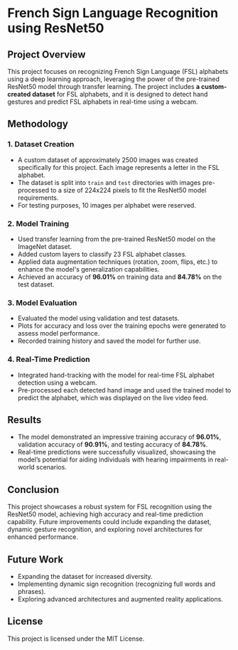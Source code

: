
# French Sign Language Recognition using ResNet50

## Project Overview
This project focuses on recognizing French Sign Language (FSL) alphabets using a deep learning approach, leveraging the power of the pre-trained ResNet50 model through transfer learning. The project includes **a custom-created dataset** for FSL alphabets, and it is designed to detect hand gestures and predict FSL alphabets in real-time using a webcam.

## Methodology
### 1. Dataset Creation
- A custom dataset of approximately 2500 images was created specifically for this project. Each image represents a letter in the FSL alphabet.
- The dataset is split into `train` and `test` directories with images pre-processed to a size of 224x224 pixels to fit the ResNet50 model requirements.
- For testing purposes, 10 images per alphabet were reserved.

### 2. Model Training
- Used transfer learning from the pre-trained ResNet50 model on the ImageNet dataset.
- Added custom layers to classify 23 FSL alphabet classes.
- Applied data augmentation techniques (rotation, zoom, flips, etc.) to enhance the model's generalization capabilities.
- Achieved an accuracy of **96.01%** on training data and **84.78%** on the test dataset.

### 3. Model Evaluation
- Evaluated the model using validation and test datasets.
- Plots for accuracy and loss over the training epochs were generated to assess model performance.
- Recorded training history and saved the model for further use.

### 4. Real-Time Prediction
- Integrated hand-tracking with the model for real-time FSL alphabet detection using a webcam.
- Pre-processed each detected hand image and used the trained model to predict the alphabet, which was displayed on the live video feed.

## Results
- The model demonstrated an impressive training accuracy of **96.01%**, validation accuracy of **90.91%**, and testing accuracy of **84.78%**.
- Real-time predictions were successfully visualized, showcasing the model’s potential for aiding individuals with hearing impairments in real-world scenarios.

## Conclusion
This project showcases a robust system for FSL recognition using the ResNet50 model, achieving high accuracy and real-time prediction capability. Future improvements could include expanding the dataset, dynamic gesture recognition, and exploring novel architectures for enhanced performance.

## Future Work
- Expanding the dataset for increased diversity.
- Implementing dynamic sign recognition (recognizing full words and phrases).
- Exploring advanced architectures and augmented reality applications.

## License
This project is licensed under the MIT License.
